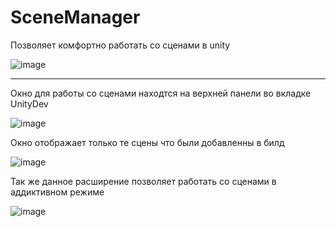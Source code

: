 # SceneManager

Позволяет комфортно работать со сценами в unity 

![image](https://user-images.githubusercontent.com/89956045/217513971-487000f7-a1be-4b41-9323-ff12a6ce2e4b.png)
_________________________________________________________________________
Окно для работы со сценами находтся на верхней панели во вкладке UnityDev

![image](https://user-images.githubusercontent.com/89956045/217514648-fbda77b9-1a69-4e31-a059-34a85914f6c9.png)

Окно отображает только те сцены что были добавленны в билд

![image](https://user-images.githubusercontent.com/89956045/217514841-f759301c-2d1d-4a52-af08-2afcb0a5b8c2.png)

Так же данное расширение позволяет работать со сценами в аддиктивном режиме

![image](https://user-images.githubusercontent.com/89956045/217515621-f84b6f68-031a-4c48-a2ac-3779a127ab42.png)
